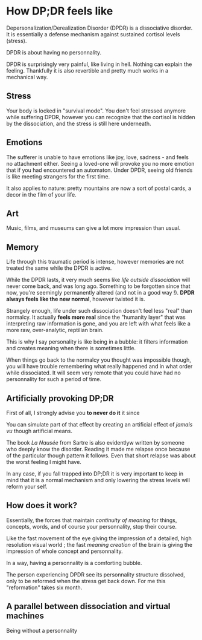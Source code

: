 # How DP;DR feels like

Depersonalization/Derealization Disorder (DPDR) is a dissociative disorder. 
It is essentially a defense mechanism against sustained cortisol levels (stress).

DPDR is about having no personnality.

DPDR is surprisingly very painful, like living in hell. Nothing can explain the feeling. Thankfully it is also revertible and pretty much works in a mechanical way.


## Stress

Your body is locked in "survival mode".
You don't feel stressed anymore while suffering DPDR, however you can recognize that the cortisol is hidden by the dissociation, and the stress is still here underneath.


## Emotions

The sufferer is unable to have emotions like joy, love, sadness - and feels no attachment either.
Seeing a loved-one will provoke you no more emotion that if you had encountered an automaton.
Under DPDR, seeing old friends is like meeting strangers for the first time.

It also applies to nature: pretty mountains are now a sort of postal cards, a decor in the film of your life.

## Art

Music, films, and museums can give a lot more impression than usual.


## Memory

Life through this traumatic period is intense, however memories are not treated the same while the DPDR is active.

While the DPDR lasts, it very much seems like _life outside dissociation_ will never come back, and was long ago. Something to be forgotten since that now, you're seemingly permanently altered (and not in a good way !). **DPDR always feels like the new normal**, however twisted it is.

Strangely enough, life under such dissociation doesn't feel less "real" than normalcy. It actually **feels more real** since the "humanity layer" that was interpreting raw information is gone, and you are left with what feels like a more raw, over-analytic, reptilian brain. 

This is why I say personality is like being in a bubble: it filters information and creates meaning when there is sometimes little.

When things go back to the normalcy you thought was impossible though, you will have trouble remembering what really happened and in what order while dissociated. It will seem very remote that you could have had no personnality for such a period of time.








## Artificially provoking DP;DR

First of all, I strongly advise you **to never do it** it since


You can simulate part of that effect by creating an artificial effect of _jamais vu_ though artificial means.

The book _La Nausée_ from Sartre is also evidentlyw written by someone who deeply know the disorder. Reading it made me relapse once because of the particular though pattern it follows. Even that short relapse was about the worst feeling I might have.

In any case, if you fall trapped into DP;DR it is very important to keep in mind that it is a normal mechanism and only lowering the stress levels will reform your self.




## How does it work?


Essentially, the forces that maintain _continuity of meaning_ for things, concepts, words, and of course your personnality, stop their course. 


Like the fast movement of the eye giving the impression of a detailed, high resolution visual world ; the fast _meaning creation_ of the brain is giving the impression of whole concept and personnality.

In a way, having a personnality is a comforting bubble.

The person experiencing DPDR see its personnality structure dissolved, only to be reformed when the stress get back down. For me this "reformation" takes six month.



## A parallel between dissociation and virtual machines


Being without a personnality